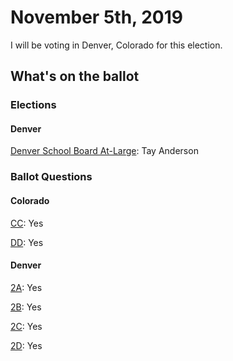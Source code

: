 # November 5th, 2019

I will be voting in Denver, Colorado for this election.

## What's on the ballot

### Elections

#### Denver

[Denver School Board At-Large](school_board_at_large.md): Tay Anderson

### Ballot Questions

#### Colorado

[CC](cc.md): Yes

[DD](dd.md): Yes

#### Denver

[2A](2a.md): Yes

[2B](2b.md): Yes

[2C](2c.md): Yes

[2D](2d.md): Yes
